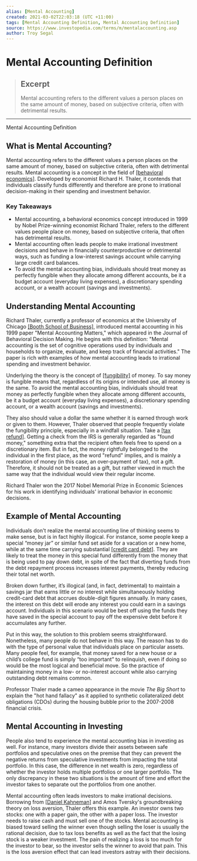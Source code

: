 ```yaml
---
alias: [Mental Accounting]
created: 2021-03-02T22:03:18 (UTC +11:00)
tags: [Mental Accounting Definition, Mental Accounting Definition]
source: https://www.investopedia.com/terms/m/mentalaccounting.asp
author: Troy Segal
---
```


# Mental Accounting Definition

> ## Excerpt
> Mental accounting refers to the different values a person places on the same amount of money, based on subjective criteria, often with detrimental results.

---

Mental Accounting Definition
## What is Mental Accounting?

Mental accounting refers to the different values a person places on the same amount of money, based on subjective criteria, often with detrimental results. Mental accounting is a concept in the field of [[behavioral economics]](https://www.investopedia.com/terms/b/behavioraleconomics.asp). Developed by economist Richard H. Thaler, it contends that individuals classify funds differently and therefore are prone to irrational decision-making in their spending and investment behavior.

### Key Takeaways

-   Mental accounting, a behavioral economics concept introduced in 1999 by Nobel Prize-winning economist Richard Thaler, refers to the different values people place on money, based on subjective criteria, that often has detrimental results.
-   Mental accounting often leads people to make irrational investment decisions and behave in financially counterproductive or detrimental ways, such as funding a low-interest savings account while carrying large credit card balances.
-   To avoid the mental accounting bias, individuals should treat money as perfectly fungible when they allocate among different accounts, be it a budget account (everyday living expenses), a discretionary spending account, or a wealth account (savings and investments).

## Understanding Mental Accounting

Richard Thaler, currently a professor of economics at the University of Chicago [[Booth School of Business]](https://www.investopedia.com/terms/b/booth-school.asp), introduced mental accounting in his 1999 paper "Mental Accounting Matters," which appeared in the Journal of Behavioral Decision Making. He begins with this definition: "Mental accounting is the set of cognitive operations used by individuals and households to organize, evaluate, and keep track of financial activities." The paper is rich with examples of how mental accounting leads to irrational spending and investment behavior.

Underlying the theory is the concept of [[fungibility]](https://www.investopedia.com/terms/f/fungibility.asp) of money. To say money is fungible means that, regardless of its origins or intended use, all money is the same. To avoid the mental accounting bias, individuals should treat money as perfectly fungible when they allocate among different accounts, be it a budget account (everyday living expenses), a discretionary spending account, or a wealth account (savings and investments).

They also should value a dollar the same whether it is earned through work or given to them. However, Thaler observed that people frequently violate the fungibility principle, especially in a windfall situation. Take a [[tax refund]](https://www.investopedia.com/terms/t/tax-refund.asp). Getting a check from the IRS is generally regarded as "found money," something extra that the recipient often feels free to spend on a discretionary item. But in fact, the money rightfully belonged to the individual in the first place, as the word "refund" implies, and is mainly a restoration of money (in this case, an over-payment of tax), not a gift. Therefore, it should not be treated as a gift, but rather viewed in much the same way that the individual would view their regular income.

Richard Thaler won the 2017 Nobel Memorial Prize in Economic Sciences for his work in identifying individuals' irrational behavior in economic decisions.

## Example of Mental Accounting

Individuals don't realize the mental accounting line of thinking seems to make sense, but is in fact highly illogical. For instance, some people keep a special “money jar” or similar fund set aside for a vacation or a new home, while at the same time carrying substantial [[credit card debt]](https://www.investopedia.com/terms/c/credit-card-debt.asp). They are likely to treat the money in this special fund differently from the money that is being used to pay down debt, in spite of the fact that diverting funds from the debt repayment process increases interest payments, thereby reducing their total net worth.

Broken down further, it’s illogical (and, in fact, detrimental) to maintain a savings jar that earns little or no interest while simultaneously holding credit-card debt that accrues double-digit figures annually. In many cases, the interest on this debt will erode any interest you could earn in a savings account. Individuals in this scenario would be best off using the funds they have saved in the special account to pay off the expensive debt before it accumulates any further.

Put in this way, the solution to this problem seems straightforward. Nonetheless, many people do not behave in this way. The reason has to do with the type of personal value that individuals place on particular assets. Many people feel, for example, that money saved for a new house or a child’s college fund is simply “too important” to relinquish, even if doing so would be the most logical and beneficial move. So the practice of maintaining money in a low- or no-interest account while also carrying outstanding debt remains common.

Professor Thaler made a cameo appearance in the movie _The Big Short_ to explain the "hot hand fallacy" as it applied to synthetic collateralized debt obligations (CDOs) during the housing bubble prior to the 2007-2008 financial crisis.

## Mental Accounting in Investing

People also tend to experience the mental accounting bias in investing as well. For instance, many investors divide their assets between safe portfolios and speculative ones on the premise that they can prevent the negative returns from speculative investments from impacting the total portfolio. In this case, the difference in net wealth is zero, regardless of whether the investor holds multiple portfolios or one larger portfolio. The only discrepancy in these two situations is the amount of time and effort the investor takes to separate out the portfolios from one another.

Mental accounting often leads investors to make irrational decisions. Borrowing from [[Daniel Kahneman]](https://www.investopedia.com/terms/d/daniel-kahneman.asp) and Amos Tversky's groundbreaking theory on loss aversion, Thaler offers this example. An investor owns two stocks: one with a paper gain, the other with a paper loss. The investor needs to raise cash and must sell one of the stocks. Mental accounting is biased toward selling the winner even though selling the loser is usually the rational decision, due to tax loss benefits as well as the fact that the losing stock is a weaker investment. The pain of realizing a loss is too much for the investor to bear, so the investor sells the winner to avoid that pain. This is the loss aversion effect that can lead investors astray with their decisions.
